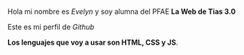 Hola mi nombre es _Evelyn_ y soy alumna del PFAE **La Web de Tias 3.0** 

Este es mi perfil de _Github_

**Los lenguajes que voy a usar son HTML, CSS y JS**.





